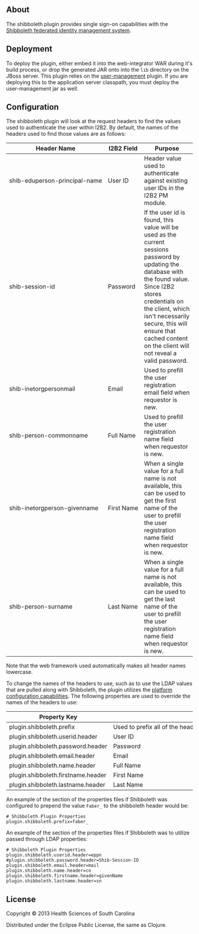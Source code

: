 ## About

The shibboleth plugin provides single sign-on capabilities with the [Shibboleth federated identity management system](http://www.shibboleth.net).

## Deployment

To deploy the plugin, either embed it into the web-integrator WAR during it's build process, or drop the generated JAR onto into the ``lib`` directory on the JBoss server.  This plugin relies on the [user-management](../user-management/README.md) plugin.  If you are deploying this to the application server classpath, you must deploy the user-management jar as well.

## Configuration

The shibboleth plugin will look at the request headers to find the values used to authenticate the user within I2B2.  By default, the names of the headers used to find those values are as follows:

<table>
    <thead>
        <tr>
            <th>Header Name</th>
            <th>I2B2 Field</th>
            <th>Purpose</th>
        </tr>
    </thead>
    <tbody>
        <tr>
            <td nowrap>shib-eduperson-principal-name</td>
            <td nowrap>User ID</td>
            <td>Header value used to authenticate against existing user IDs in the I2B2 PM module.</td>
        </tr>
        <tr>
            <td nowrap>shib-session-id</td>
            <td nowrap>Password</td>
            <td>If the user id is found, this value will be used as the current sessions password by updating the database with the found value.  Since I2B2 stores credentials on the client, which isn't necessarily secure, this will ensure that cached content on the client will not reveal a valid password.</td>
        </tr>
        <tr>
            <td nowrap>shib-inetorgpersonmail</td>
            <td nowrap>Email</td>
            <td>Used to prefill the user registration email field when requestor is new.</td>
        </tr>
        <tr>
            <td nowrap>shib-person-commonname</td>
            <td nowrap>Full Name</td>
            <td>Used to prefill the user registration name field when requestor is new.</td>
        </tr>
        <tr>
            <td nowrap>shib-inetorgperson-givenname</td>
            <td nowrap>First Name</td>
            <td>When a single value for a full name is not available, this can be used to get the first name of the user to prefill the user registration name field when requestor is new.</td>
        </tr>
        <tr>
            <td nowrap>shib-person-surname</td>
            <td nowrap>Last Name</td>
            <td>When a single value for a full name is not available, this can be used to get the last name of the user to prefill the user registration name field when requestor is new.</td>
        </tr>
    </tbody>
</table>

Note that the web framework used automatically makes all header names lowercase.

To change the names of the headers to use, such as to use the LDAP values that are pulled along with Shibboleth, the plugin utilizes the [platform configuration capabilities](../doc/CONFIGURE.md).  The following properties are used to override the names of the headers to use:

<table>
    <thead>
        <tr>
            <th>Property Key</th>
            <th>I2B2 Field</th>
        </tr>
    </thead>
    <tbody>
        <tr>
            <td nowrap>plugin.shibboleth.prefix</td>
            <td nowrap>Used to prefix all of the header names.  Provides an easy header name modification when Shibboleth is configured to prefix all names with a specific value.</td>
        </tr>
        <tr>
            <td nowrap>plugin.shibboleth.userid.header</td>
            <td nowrap>User ID</td>
        </tr>
        <tr>
            <td nowrap>plugin.shibboleth.password.header</td>
            <td nowrap>Password</td>
        </tr>
        <tr>
            <td nowrap>plugin.shibboleth.email.header</td>
            <td nowrap>Email</td>
        </tr>
        <tr>
            <td nowrap>plugin.shibboleth.name.header</td>
            <td nowrap>Full Name</td>
        </tr>
        <tr>
            <td nowrap>plugin.shibboleth.firstname.header</td>
            <td nowrap>First Name</td>
        </tr>
        <tr>
            <td nowrap>plugin.shibboleth.lastname.header</td>
            <td nowrap>Last Name</td>
        </tr>
    </tbody>
</table>

An example of the section of the properties files if Shibboleth was configured to prepend the value ``Faber_`` to the shibboleth header would be:

    # Shibboleth Plugin Properties
    plugin.shibboleth.prefix=faber_


An example of the section of the properties files if Shibboleth was to utilize passed through LDAP properties:

    # Shibboleth Plugin Properties
    plugin.shibboleth.userid.header=eppn
    #plugin.shibboleth.password.header=Shib-Session-ID
    plugin.shibboleth.email.header=mail
    plugin.shibboleth.name.header=cn
    plugin.shibboleth.firstname.header=givenName
    plugin.shibboleth.lastname.header=sn


## License

Copyright © 2013 Health Sciences of South Carolina

Distributed under the Eclipse Public License, the same as Clojure.
